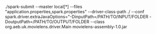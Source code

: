 #


./spark-submit --master local\[*\] 
  --files "application.properties,spark.properties" 
  --driver-class-path ./ 
  --conf spark.driver.extraJavaOptions="-DinputPath=/PATH/TO/INPUT/FOLDER 
                                        -DoutputPath=/PATH/TO/OUTPUT/FOLDER
  --class org.aeb.uk.movielens.driver.Main 
  movielens-assembly-1.0.jar